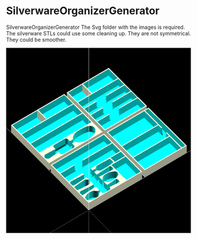 # SilverwareOrganizerGenerator
SilverwareOrganizerGenerator
The Svg folder with the images is required.
The silverware STLs could use some cleaning up.  They are not symmetrical.  They could be smoother.

![Image Description](Img/Scad.png)